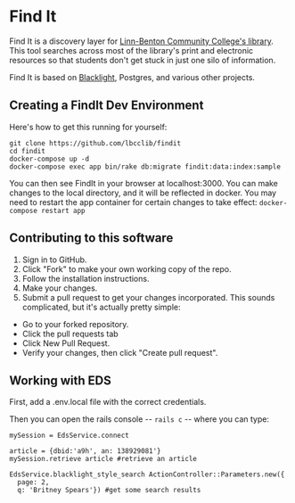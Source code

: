 # Find It

Find It is a discovery layer for [Linn-Benton Community College's library](http://library.linnbenton.edu/).  This tool searches across most of the library's print and electronic resources so that students don't get stuck in just one silo of information.

Find It is based on [Blacklight](http://projectblacklight.org/), Postgres, and various other projects.

## Creating a FindIt Dev Environment

Here's how to get this running for yourself:

```
git clone https://github.com/lbcclib/findit
cd findit
docker-compose up -d
docker-compose exec app bin/rake db:migrate findit:data:index:sample
```

You can then see FindIt in your browser at localhost:3000.  You can make changes to the local directory, and it will be reflected in docker.  You may need to restart the app container for certain changes to take effect: `docker-compose restart app`


## Contributing to this software

1. Sign in to GitHub.
2. Click "Fork" to make your own working copy of the repo.
3. Follow the installation instructions.
4. Make your changes.
5. Submit a pull request to get your changes incorporated. This sounds complicated, but it's actually pretty simple:
  * Go to your forked repository.
  * Click the pull requests tab
  * Click New Pull Request.
  * Verify your changes, then click "Create pull request".

## Working with EDS

First, add a .env.local file with the correct credentials.

Then you can open the rails console -- `rails c` -- where you can type:

```
mySession = EdsService.connect

article = {dbid:'a9h', an: 138929081'}
mySession.retrieve article #retrieve an article

EdsService.blacklight_style_search ActionController::Parameters.new({
  page: 2,
  q: 'Britney Spears'}) #get some search results
```

